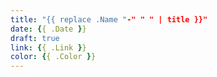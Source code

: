 ```yaml
---
title: "{{ replace .Name "-" " " | title }}"
date: {{ .Date }}
draft: true
link: {{ .Link }}
color: {{ .Color }}
---
```


